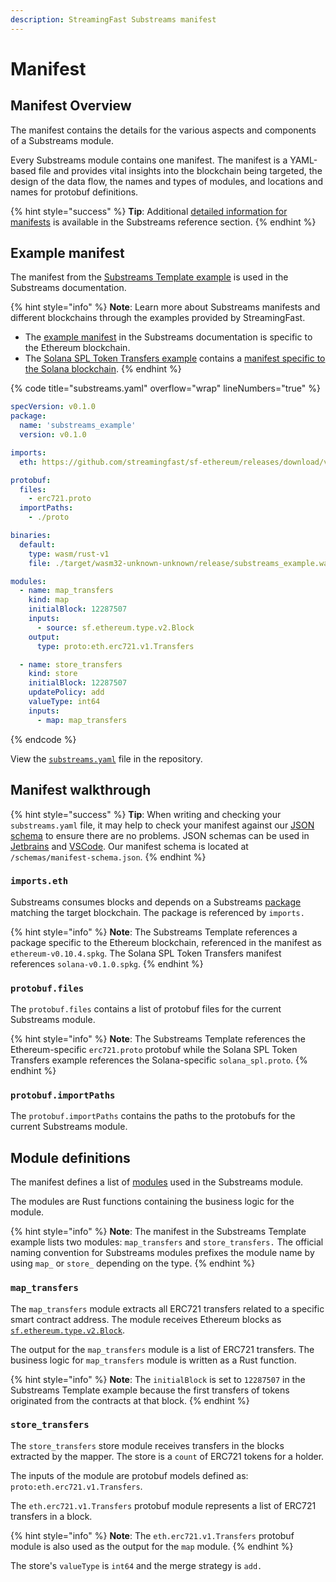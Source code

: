 ```yaml
---
description: StreamingFast Substreams manifest
---
```


# Manifest

## Manifest Overview

The manifest contains the details for the various aspects and components of a Substreams module.

Every Substreams module contains one manifest. The manifest is a YAML-based file and provides vital insights into the blockchain being targeted, the design of the data flow, the names and types of modules, and locations and names for protobuf definitions.

{% hint style="success" %}
**Tip**: Additional [detailed information for manifests](../reference-and-specs/manifests.md) is available in the Substreams reference section.
{% endhint %}

## Example manifest

The manifest from the [Substreams Template example](https://github.com/streamingfast/substreams-template) is used in the Substreams documentation.

{% hint style="info" %}
**Note**: Learn more about Substreams manifests and different blockchains through the examples provided by StreamingFast.

* The [example manifest](https://github.com/streamingfast/substreams-template/blob/develop/substreams.yaml) in the Substreams documentation is specific to the Ethereum blockchain.&#x20;
* The [Solana SPL Token Transfers example](https://github.com/streamingfast/substreams-playground/tree/master/modules/sol-spl-tokens) contains a [manifest specific to the Solana blockchain](https://github.com/streamingfast/substreams-playground/blob/master/modules/sol-spl-tokens/substreams.yaml).
{% endhint %}

{% code title="substreams.yaml" overflow="wrap" lineNumbers="true" %}
```yaml
specVersion: v0.1.0
package:
  name: 'substreams_example'
  version: v0.1.0

imports:
  eth: https://github.com/streamingfast/sf-ethereum/releases/download/v0.10.2/ethereum-v0.10.4.spkg

protobuf:
  files:
    - erc721.proto
  importPaths:
    - ./proto

binaries:
  default:
    type: wasm/rust-v1
    file: ./target/wasm32-unknown-unknown/release/substreams_example.wasm

modules:
  - name: map_transfers
    kind: map
    initialBlock: 12287507
    inputs:
      - source: sf.ethereum.type.v2.Block
    output:
      type: proto:eth.erc721.v1.Transfers

  - name: store_transfers
    kind: store
    initialBlock: 12287507
    updatePolicy: add
    valueType: int64
    inputs:
      - map: map_transfers
```
{% endcode %}

View the [`substreams.yaml`](https://github.com/streamingfast/substreams-template/blob/develop/substreams.yaml) file in the repository.

## Manifest walkthrough

{% hint style="success" %}
**Tip**: When writing and checking your `substreams.yaml` file, it may help to check your manifest against our [JSON schema](https://json-schema.org/) to ensure there are no problems. JSON schemas can be used in [Jetbrains](https://www.jetbrains.com/help/idea/json.html#ws_json_schema_add_custom) and [VSCode](https://marketplace.visualstudio.com/items?itemName=redhat.vscode-yaml). Our manifest schema is located at `/schemas/manifest-schema.json`.
{% endhint %}

### `imports.eth`

Substreams consumes blocks and depends on a Substreams [package](../reference-and-specs/packages.md) matching the target blockchain. The package is referenced by `imports.`

{% hint style="info" %}
**Note**: The Substreams Template references a package specific to the Ethereum blockchain, referenced in the manifest as `ethereum-v0.10.4.spkg`. The Solana SPL Token Transfers manifest references `solana-v0.1.0.spkg`.
{% endhint %}

### `protobuf.files`

The `protobuf.files` contains a list of protobuf files for the current Substreams module.

{% hint style="info" %}
**Note**: The Substreams Template references the Ethereum-specific `erc721.proto` protobuf while the Solana SPL Token Transfers example references the Solana-specific `solana_spl.proto`.
{% endhint %}

### `protobuf.importPaths`

The `protobuf.importPaths` contains the paths to the protobufs for the current Substreams module.

## Module definitions

The manifest defines a list of [modules](../concepts-and-fundamentals/modules.md) used in the Substreams module.

The modules are Rust functions containing the business logic for the module.

{% hint style="info" %}
**Note**: The manifest in the Substreams Template example lists two modules: `map_transfers` and `store_transfers.` The official naming convention for Substreams modules prefixes the module name by using `map_` or `store_` depending on the type.
{% endhint %}

### **`map_transfers`**

The `map_transfers` module extracts all ERC721 transfers related to a specific smart contract address. The module receives Ethereum blocks as [`sf.ethereum.type.v2.Block`](https://github.com/streamingfast/firehose-ethereum/blob/develop/proto/sf/ethereum/type/v2/type.proto).

The output for the `map_transfers` module is a list of ERC721 transfers. The business logic for `map_transfers` module is written as a Rust function.

{% hint style="info" %}
**Note**: The `initialBlock` is set to `12287507` in the Substreams Template example because the first transfers of tokens originated from the contracts at that block.
{% endhint %}

### **`store_transfers`**

The `store_transfers` store module receives transfers in the blocks extracted by the mapper. The store is a `count` of ERC721 tokens for a holder.

The inputs of the module are protobuf models defined as: `proto:eth.erc721.v1.Transfers`.

The `eth.erc721.v1.Transfers` protobuf module represents a list of ERC721 transfers in a block.

{% hint style="info" %}
**Note**: The `eth.erc721.v1.Transfers` protobuf module is also used as the output for the `map` module.
{% endhint %}

The store's `valueType` is `int64` and the merge strategy is `add.`
